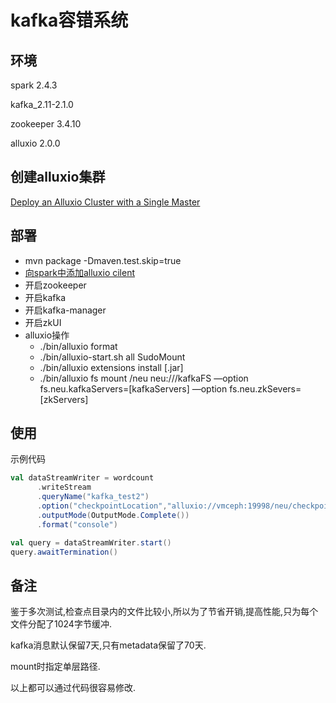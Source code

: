 # kafka容错系统

## 环境

spark 2.4.3

kafka_2.11-2.1.0

zookeeper 3.4.10

alluxio 2.0.0

## 创建alluxio集群

[ Deploy an Alluxio Cluster with a Single Master](https://docs.alluxio.io/os/user/stable/en/deploy/Running-Alluxio-On-a-Cluster.html)



## 部署
- mvn package -Dmaven.test.skip=true
- [向spark中添加alluxio cilent](https://docs.alluxio.io/os/user/stable/en/compute/Spark.html)
- 开启zookeeper
- 开启kafka
- 开启kafka-manager
- 开启zkUI
- alluxio操作
  - ./bin/alluxio format
  - ./bin/alluxio-start.sh all SudoMount
  - ./bin/alluxio extensions install [.jar]
  - ./bin/alluxio fs mount /neu neu:///kafkaFS —option fs.neu.kafkaServers=[kafkaServers] —option fs.neu.zkSevers=[zkServers]

## 使用

示例代码

```scala
val dataStreamWriter = wordcount
      .writeStream
      .queryName("kafka_test2")
      .option("checkpointLocation","alluxio://vmceph:19998/neu/checkpoint_streaming5")
      .outputMode(OutputMode.Complete())
      .format("console")

val query = dataStreamWriter.start()
query.awaitTermination()

```

## 备注

鉴于多次测试,检查点目录内的文件比较小,所以为了节省开销,提高性能,只为每个文件分配了1024字节缓冲.

kafka消息默认保留7天,只有metadata保留了70天.

mount时指定单层路径.

以上都可以通过代码很容易修改.

